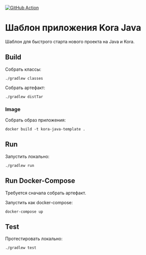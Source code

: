 [![GitHub Action](https://github.com/kora-projects/kora-java-template/workflows/Build%20Master/badge.svg)](https://github.com/kora-projects/kora-java-template/actions?query=workflow%3A%22Build%20Master%22++)

# Шаблон приложения Kora Java

Шаблон для быстрого старта нового проекта на Java и Kora.

## Build

Собрать классы:

```shell
./gradlew classes
```

Собрать артефакт:

```shell
./gradlew distTar
```

### Image

Собрать образ приложения:
```shell
docker build -t kora-java-template .
```

## Run

Запустить локально:
```shell
./gradlew run
```

## Run Docker-Compose

Требуется сначала собрать артефакт.

Запустить как docker-compose:
```shell
docker-compose up
```

## Test

Протестировать локально:
```shell
./gradlew test
```
